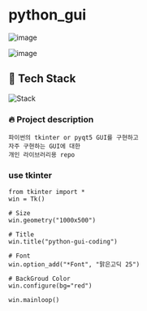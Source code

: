# python_gui

![image](https://user-images.githubusercontent.com/22822369/149247449-6378c9f8-9c9e-4c6d-a846-e7a78aef1925.png)


![image](https://user-images.githubusercontent.com/22822369/149247503-26d3db3c-73b9-4034-bd54-8a570b5b45cb.png)

## :hammer: Tech Stack
![Stack](https://img.shields.io/badge/Python-3776AB?style=flat-square&logo=Python&logoColor=white)

### :fire: Project description
    파이썬의 tkinter or pyqt5 GUI를 구현하고 
    자주 구현하는 GUI에 대한
    개인 라이브러리용 repo



### use tkinter 
```
from tkinter import *
win = Tk()

# Size
win.geometry("1000x500")

# Title
win.title("python-gui-coding")

# Font
win.option_add("*Font", "맑은고딕 25")

# BackGroud Color
win.configure(bg="red")

win.mainloop()
```
